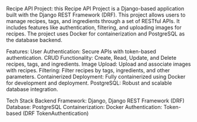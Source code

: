 Recipe API Project:
this Recipe API Project is a Django-based application built with the Django REST Framework (DRF). This project allows users to manage recipes, tags, and ingredients through a set of RESTful APIs. It includes features like authentication, filtering, and uploading images for recipes. The project uses Docker for containerization and PostgreSQL as the database backend.

Features:
User Authentication: Secure APIs with token-based authentication.
CRUD Functionality:
Create, Read, Update, and Delete recipes, tags, and ingredients.
Image Upload: Upload and associate images with recipes.
Filtering: Filter recipes by tags, ingredients, and other parameters.
Containerized Deployment: Fully containerized using Docker for development and deployment.
PostgreSQL: Robust and scalable database integration.

Tech Stack
Backend Framework: Django, Django REST Framework (DRF)
Database: PostgreSQL
Containerization: Docker
Authentication: Token-based (DRF TokenAuthentication)
